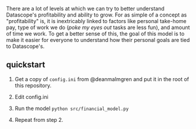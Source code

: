 There are a lot of levels at which we can try to better understand Datascope's
profitability and ability to grow. For as simple of a concept as
"profitability" is, it is inextricably linked to factors like personal
take-home pay, type of work we do (*poke my eyes out* tasks are less fun), and
amount of time we work. To get a better sense of this, the goal of this model
is to make it easier for everyone to understand how their personal goals are
tied to Datascope's.

## quickstart

1. Get a copy of `config.ini` from @deanmalmgren and put it in the root of this
   repository.

2. Edit config.ini

3. Run the model `python src/financial_model.py`

4. Repeat from step 2.
